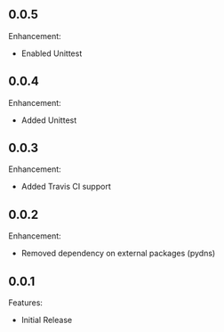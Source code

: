 ## 0.0.5

Enhancement:

  - Enabled Unittest


## 0.0.4

Enhancement:

  - Added Unittest


## 0.0.3

Enhancement:

  - Added Travis CI support


## 0.0.2

Enhancement:

  - Removed dependency on external packages (pydns)


## 0.0.1

Features:

  - Initial Release
